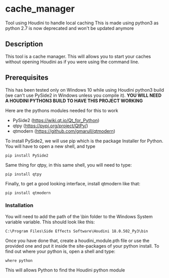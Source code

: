 # cache_manager
Tool using Houdini to handle local caching
This is made using python3 as python 2.7 is now deprecated and won't be updated anymore

## Description
This tool is a cache manager. This will allows you to start your caches without opening Houdini as if you were using the command line.

## Prerequisites
This has been tested only on Windows 10 while using Houdini python3 build (we can't use PySide2 in Windows unless you compile it).
**YOU WILL NEED A HOUDINI PYTHON3 BUILD TO HAVE THIS PROJECT WORKING**

Here are the pythons modules needed for this to work
* PySide2 (https://wiki.qt.io/Qt_for_Python)
* qtpy (https://pypi.org/project/QtPy/)
* qtmodern (https://github.com/gmarull/qtmodern)

To install PySide2, we will use pip which is the package Installer for Python.
You will have to open a new shell, and type
```
pip install PySide2
```

Same thing for qtpy, in this same shell, you will need to type:
```
pip install qtpy
```

Finally, to get a good looking interface, install qtmodern like that:
```
pip install qtmodern
```

### Installation
You will need to add the path of the \bin folder to the Windows System variable variable.
This should look like this:
```
C:\Program Files\Side Effects Software\Houdini 18.0.502_Py3\bin
```

Once you have done that, create a houdini_module.pth file or use the provided one and put it inside the site-packages of your python install.
To find out where your python is, open a shell and type:
```
where python
```
This will allows Python to find the Houdini python module

